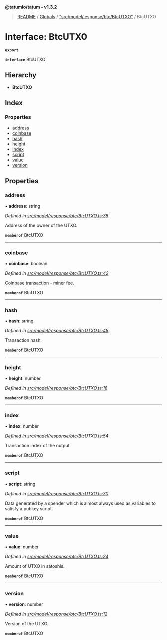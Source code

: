 **@tatumio/tatum - v1.3.2**

> [README](../README.md) / [Globals](../globals.md) / ["src/model/response/btc/BtcUTXO"](../modules/_src_model_response_btc_btcutxo_.md) / BtcUTXO

# Interface: BtcUTXO

**`export`** 

**`interface`** BtcUTXO

## Hierarchy

* **BtcUTXO**

## Index

### Properties

* [address](_src_model_response_btc_btcutxo_.btcutxo.md#address)
* [coinbase](_src_model_response_btc_btcutxo_.btcutxo.md#coinbase)
* [hash](_src_model_response_btc_btcutxo_.btcutxo.md#hash)
* [height](_src_model_response_btc_btcutxo_.btcutxo.md#height)
* [index](_src_model_response_btc_btcutxo_.btcutxo.md#index)
* [script](_src_model_response_btc_btcutxo_.btcutxo.md#script)
* [value](_src_model_response_btc_btcutxo_.btcutxo.md#value)
* [version](_src_model_response_btc_btcutxo_.btcutxo.md#version)

## Properties

### address

•  **address**: string

*Defined in [src/model/response/btc/BtcUTXO.ts:36](https://github.com/tatumio/tatum-js/blob/b9ab1e4/src/model/response/btc/BtcUTXO.ts#L36)*

Address of the owner of the UTXO.

**`memberof`** BtcUTXO

___

### coinbase

•  **coinbase**: boolean

*Defined in [src/model/response/btc/BtcUTXO.ts:42](https://github.com/tatumio/tatum-js/blob/b9ab1e4/src/model/response/btc/BtcUTXO.ts#L42)*

Coinbase transaction - miner fee.

**`memberof`** BtcUTXO

___

### hash

•  **hash**: string

*Defined in [src/model/response/btc/BtcUTXO.ts:48](https://github.com/tatumio/tatum-js/blob/b9ab1e4/src/model/response/btc/BtcUTXO.ts#L48)*

Transaction hash.

**`memberof`** BtcUTXO

___

### height

•  **height**: number

*Defined in [src/model/response/btc/BtcUTXO.ts:18](https://github.com/tatumio/tatum-js/blob/b9ab1e4/src/model/response/btc/BtcUTXO.ts#L18)*

**`memberof`** BtcUTXO

___

### index

•  **index**: number

*Defined in [src/model/response/btc/BtcUTXO.ts:54](https://github.com/tatumio/tatum-js/blob/b9ab1e4/src/model/response/btc/BtcUTXO.ts#L54)*

Transaction index of the output.

**`memberof`** BtcUTXO

___

### script

•  **script**: string

*Defined in [src/model/response/btc/BtcUTXO.ts:30](https://github.com/tatumio/tatum-js/blob/b9ab1e4/src/model/response/btc/BtcUTXO.ts#L30)*

Data generated by a spender which is almost always used as variables to satisfy a pubkey script.

**`memberof`** BtcUTXO

___

### value

•  **value**: number

*Defined in [src/model/response/btc/BtcUTXO.ts:24](https://github.com/tatumio/tatum-js/blob/b9ab1e4/src/model/response/btc/BtcUTXO.ts#L24)*

Amount of UTXO in satoshis.

**`memberof`** BtcUTXO

___

### version

•  **version**: number

*Defined in [src/model/response/btc/BtcUTXO.ts:12](https://github.com/tatumio/tatum-js/blob/b9ab1e4/src/model/response/btc/BtcUTXO.ts#L12)*

Version of the UTXO.

**`memberof`** BtcUTXO
